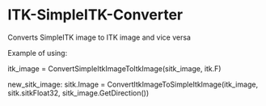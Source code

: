# ITK-SimpleITK-Converter
Converts SimpleITK image to ITK image and vice versa

Example of using:

itk_image = ConvertSimpleItkImageToItkImage(sitk_image, itk.F)

new_sitk_image: sitk.Image = ConvertItkImageToSimpleItkImage(itk_image, sitk.sitkFloat32, sitk_image.GetDirection())
